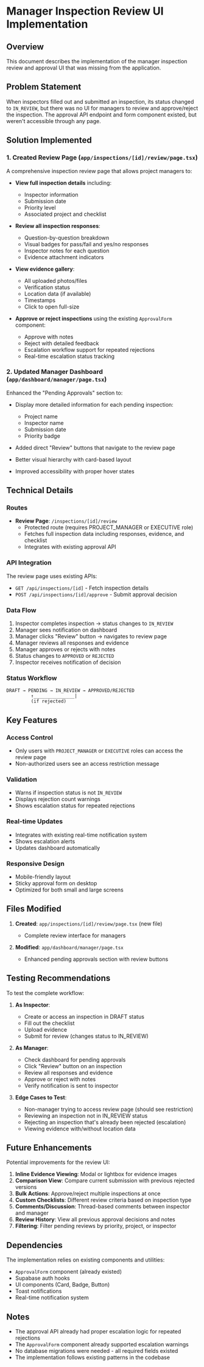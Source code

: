 # Manager Inspection Review UI Implementation

## Overview
This document describes the implementation of the manager inspection review and approval UI that was missing from the application.

## Problem Statement
When inspectors filled out and submitted an inspection, its status changed to `IN_REVIEW`, but there was no UI for managers to review and approve/reject the inspection. The approval API endpoint and form component existed, but weren't accessible through any page.

## Solution Implemented

### 1. Created Review Page (`app/inspections/[id]/review/page.tsx`)

A comprehensive inspection review page that allows project managers to:

- **View full inspection details** including:
  - Inspector information
  - Submission date
  - Priority level
  - Associated project and checklist

- **Review all inspection responses**:
  - Question-by-question breakdown
  - Visual badges for pass/fail and yes/no responses
  - Inspector notes for each question
  - Evidence attachment indicators

- **View evidence gallery**:
  - All uploaded photos/files
  - Verification status
  - Location data (if available)
  - Timestamps
  - Click to open full-size

- **Approve or reject inspections** using the existing `ApprovalForm` component:
  - Approve with notes
  - Reject with detailed feedback
  - Escalation workflow support for repeated rejections
  - Real-time escalation status tracking

### 2. Updated Manager Dashboard (`app/dashboard/manager/page.tsx`)

Enhanced the "Pending Approvals" section to:

- Display more detailed information for each pending inspection:
  - Project name
  - Inspector name
  - Submission date
  - Priority badge

- Added direct "Review" buttons that navigate to the review page
- Better visual hierarchy with card-based layout
- Improved accessibility with proper hover states

## Technical Details

### Routes
- **Review Page**: `/inspections/[id]/review`
  - Protected route (requires PROJECT_MANAGER or EXECUTIVE role)
  - Fetches full inspection data including responses, evidence, and checklist
  - Integrates with existing approval API

### API Integration
The review page uses existing APIs:
- `GET /api/inspections/[id]` - Fetch inspection details
- `POST /api/inspections/[id]/approve` - Submit approval decision

### Data Flow
1. Inspector completes inspection → status changes to `IN_REVIEW`
2. Manager sees notification on dashboard
3. Manager clicks "Review" button → navigates to review page
4. Manager reviews all responses and evidence
5. Manager approves or rejects with notes
6. Status changes to `APPROVED` or `REJECTED`
7. Inspector receives notification of decision

### Status Workflow
```
DRAFT → PENDING → IN_REVIEW → APPROVED/REJECTED
         ↑_______________|
         (if rejected)
```

## Key Features

### Access Control
- Only users with `PROJECT_MANAGER` or `EXECUTIVE` roles can access the review page
- Non-authorized users see an access restriction message

### Validation
- Warns if inspection status is not `IN_REVIEW`
- Displays rejection count warnings
- Shows escalation status for repeated rejections

### Real-time Updates
- Integrates with existing real-time notification system
- Shows escalation alerts
- Updates dashboard automatically

### Responsive Design
- Mobile-friendly layout
- Sticky approval form on desktop
- Optimized for both small and large screens

## Files Modified

1. **Created**: `app/inspections/[id]/review/page.tsx` (new file)
   - Complete review interface for managers

2. **Modified**: `app/dashboard/manager/page.tsx`
   - Enhanced pending approvals section with review buttons

## Testing Recommendations

To test the complete workflow:

1. **As Inspector**:
   - Create or access an inspection in DRAFT status
   - Fill out the checklist
   - Upload evidence
   - Submit for review (changes status to IN_REVIEW)

2. **As Manager**:
   - Check dashboard for pending approvals
   - Click "Review" button on an inspection
   - Review all responses and evidence
   - Approve or reject with notes
   - Verify notification is sent to inspector

3. **Edge Cases to Test**:
   - Non-manager trying to access review page (should see restriction)
   - Reviewing an inspection not in IN_REVIEW status
   - Rejecting an inspection that's already been rejected (escalation)
   - Viewing evidence with/without location data

## Future Enhancements

Potential improvements for the review UI:

1. **Inline Evidence Viewing**: Modal or lightbox for evidence images
2. **Comparison View**: Compare current submission with previous rejected versions
3. **Bulk Actions**: Approve/reject multiple inspections at once
4. **Custom Checklists**: Different review criteria based on inspection type
5. **Comments/Discussion**: Thread-based comments between inspector and manager
6. **Review History**: View all previous approval decisions and notes
7. **Filtering**: Filter pending reviews by priority, project, or inspector

## Dependencies

The implementation relies on existing components and utilities:
- `ApprovalForm` component (already existed)
- Supabase auth hooks
- UI components (Card, Badge, Button)
- Toast notifications
- Real-time notification system

## Notes

- The approval API already had proper escalation logic for repeated rejections
- The `ApprovalForm` component already supported escalation warnings
- No database migrations were needed - all required fields existed
- The implementation follows existing patterns in the codebase
